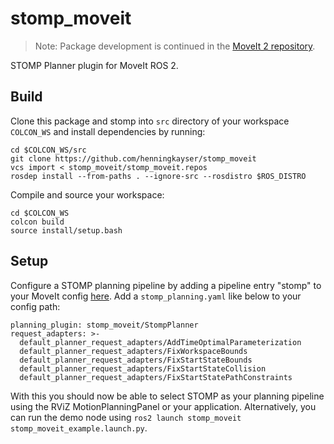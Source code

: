 # stomp_moveit

> Note: Package development is continued in the [MoveIt 2 repository](https://github.com/ros-planning/moveit2).

STOMP Planner plugin for MoveIt ROS 2.

## Build

Clone this package and stomp into `src` directory of your workspace `COLCON_WS` and install dependencies by running:

```
cd $COLCON_WS/src
git clone https://github.com/henningkayser/stomp_moveit
vcs import < stomp_moveit/stomp_moveit.repos
rosdep install --from-paths . --ignore-src --rosdistro $ROS_DISTRO
```

Compile and source your workspace:

```
cd $COLCON_WS
colcon build
source install/setup.bash
```

## Setup

Configure a STOMP planning pipeline by adding a pipeline entry "stomp" to your MoveIt config [here](https://github.com/ros-planning/moveit_resources/blob/ros2/panda_moveit_config/launch/demo.launch.py#L28).
Add a `stomp_planning.yaml` like below to your config path:

```
planning_plugin: stomp_moveit/StompPlanner
request_adapters: >-
  default_planner_request_adapters/AddTimeOptimalParameterization
  default_planner_request_adapters/FixWorkspaceBounds
  default_planner_request_adapters/FixStartStateBounds
  default_planner_request_adapters/FixStartStateCollision
  default_planner_request_adapters/FixStartStatePathConstraints
```

With this you should now be able to select STOMP as your planning pipeline using the RViZ MotionPlanningPanel or your application.
Alternatively, you can run the demo node using `ros2 launch stomp_moveit stomp_moveit_example.launch.py`.
